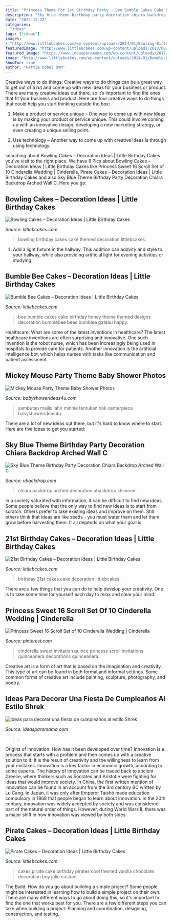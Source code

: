 ```yaml
---
title: "Princess Theme For 1st Birthday Party ~ Bee Bumble Cakes Cake Birthday Honey Theme Themed Designs Decoration Bumblebee Bees Bumblee Gateau Happy"
description: "Sky blue theme birthday party decoration chiara backdrop arched wall c"
date: "2022-12-22"
categories:
- "ideas"
tags: ["ideas"]
images:
- "http://www.littlebcakes.com/wp-content/uploads/2014/01/Bowling-Birthday-Cakes.jpg"
featuredImage: "http://www.littlebcakes.com/wp-content/uploads/2013/08/Pirate-Cake.jpg"
featured_image: "https://www.ideasparamama.com/wp-content/uploads/2017/07/tarta4.jpg"
image: "http://www.littlebcakes.com/wp-content/uploads/2014/01/Bumble-Bee-Cake.jpg"
ShowToc: true
author: "Hettie Robel DVM"
---
```



Creative ways to do things:
Creative ways to do things can be a great way to get out of a rut and come up with new ideas for your business or product. There are many creative ideas out there, so it’s important to find the ones that fit your business and product. Here are four creative ways to do things that could help you start thinking outside the box:
1. Make a product or service unique – One way to come up with new ideas is by making your product or service unique. This could involve coming up with an innovative design, developing a new marketing strategy, or even creating a unique selling point.

2. Use technology – Another way to come up with creative ideas is through using technology.

	

		
searching about Bowling Cakes – Decoration Ideas | Little Birthday Cakes you've visit to the right place. We have 8 Pics about Bowling Cakes – Decoration Ideas | Little Birthday Cakes like Princess Sweet 16 Scroll Set of 10 Cinderella Wedding | Cinderella, Pirate Cakes – Decoration Ideas | Little Birthday Cakes and also Sky Blue Theme Birthday Party Decoration Chiara Backdrop Arched Wall C. Here you go:
		
    
## Bowling Cakes – Decoration Ideas | Little Birthday Cakes

<img loading=lazy src="http://www.littlebcakes.com/wp-content/uploads/2014/01/Bowling-Birthday-Cakes.jpg" onerror="this.onerror=null;this.src='https://tse4.mm.bing.net/th?id=OIP.kiqHaxOeQgughU9ez7J8zgHaJ-&amp;pid=15.1';" alt="Bowling Cakes – Decoration Ideas | Little Birthday Cakes">

_Source: littlebcakes.com_

>bowling birthday cakes cake themed decoration littlebcakes. 

	

1. Add a light fixture in the hallway. This addition can addvity and style to your hallway, while also providing artificial light for evening activities or studying.

    
## Bumble Bee Cakes – Decoration Ideas | Little Birthday Cakes

<img loading=lazy src="http://www.littlebcakes.com/wp-content/uploads/2014/01/Bumble-Bee-Cake.jpg" onerror="this.onerror=null;this.src='https://tse3.mm.bing.net/th?id=OIP.L8XUa_I7UN4F4Lu0HB5w8gHaJ6&amp;pid=15.1';" alt="Bumble Bee Cakes – Decoration Ideas | Little Birthday Cakes">

_Source: littlebcakes.com_

>bee bumble cakes cake birthday honey theme themed designs decoration bumblebee bees bumblee gateau happy. 

	

Healthcare: What are some of the latest inventions in healthcare?
The latest healthcare inventions are often surprising and innovative. One such invention is the robot nurse, which has been increasingly being used in hospitals to provide care for patients. Another innovation is the artificial intelligence bot, which helps nurses with tasks like communication and patient assessment.

    
## Mickey Mouse Party Theme Baby Shower Photos

<img loading=lazy src="https://www.babyshowerideas4u.com/wp-content/uploads/2014/01/29.jpg" onerror="this.onerror=null;this.src='https://tse1.mm.bing.net/th?id=OIP.L4dVgALzfF9h8KL1lWsqDgHaE7&amp;pid=15.1';" alt="Mickey Mouse Party Theme Baby Shower Photos">

_Source: babyshowerideas4u.com_

>sambutan majlis lahir minnie tentukan nak centerpiece babyshowerideas4u. 

	

There are a lot of new ideas out there, but it's hard to know where to start. Here are five ideas to get you started: 

    
## Sky Blue Theme Birthday Party Decoration Chiara Backdrop Arched Wall C

<img loading=lazy src="http://cdn.shopify.com/s/files/1/2801/1836/products/SkyBluebabyshowerDecorationChiaraBackdropArchedWallCovers_1200x1200.jpg?v=1618391754" onerror="this.onerror=null;this.src='https://tse3.mm.bing.net/th?id=OIP.VWYhADIeS_2JTha3_qGQogHaHa&amp;pid=15.1';" alt="Sky Blue Theme Birthday Party Decoration Chiara Backdrop Arched Wall C">

_Source: ubackdrop.com_

>chiara backdrop arched decoration ubackdrop shimmer. 

	

In a society saturated with information, it can be difficult to find new ideas. Some people believe that the only way to find new ideas is to start from scratch. Others prefer to take existing ideas and improve on them. Still others think that ideas are like seeds - you must water them and let them grow before harvesting them. It all depends on what your goal is.

    
## 21st Birthday Cakes – Decoration Ideas | Little Birthday Cakes

<img loading=lazy src="http://www.littlebcakes.com/wp-content/uploads/2014/02/Images-of-21st-Birthday-Cakes.jpg" onerror="this.onerror=null;this.src='https://tse3.mm.bing.net/th?id=OIP.7ceUCD8BGLXEkUFyYyEfdAHaJ4&amp;pid=15.1';" alt="21st Birthday Cakes – Decoration Ideas | Little Birthday Cakes">

_Source: littlebcakes.com_

>birthday 21st cakes cake decoration littlebcakes. 

	

There are a few things that you can do to help develop your creativity. One is to take some time for yourself each day to relax and clear your mind.

    
## Princess Sweet 16 Scroll Set Of 10 Cinderella Wedding | Cinderella

<img loading=lazy src="https://i.pinimg.com/736x/8e/e4/c1/8ee4c1654a20b63c64f146b6f71a9220.jpg" onerror="this.onerror=null;this.src='https://tse3.mm.bing.net/th?id=OIP.gVOzYD1xkPI8c6A9y_rROQHaJ4&amp;pid=15.1';" alt="Princess Sweet 16 Scroll Set of 10 Cinderella Wedding | Cinderella">

_Source: pinterest.com_

>cinderella sweet invitation quince princess scroll invitations quinceanera decorations quinceañera. 

	

Creative art is a form of art that is based on the imagination and creativity. This type of art can be found in both formal and informal settings. Some common forms of creative art include painting, sculpture, photography, and poetry.

    
## Ideas Para Decorar Una Fiesta De Cumpleaños Al Estilo Shrek

<img loading=lazy src="https://www.ideasparamama.com/wp-content/uploads/2017/07/tarta4.jpg" onerror="this.onerror=null;this.src='https://tse3.mm.bing.net/th?id=OIP.lGvSkj8vfFAB6txzfUs44wAAAA&amp;pid=15.1';" alt="Ideas para decorar una fiesta de cumpleaños al estilo Shrek">

_Source: ideasparamama.com_

>. 

	

Origins of innovation: How has it been developed over time?
Innovation is a process that starts with a problem and then comes up with a creative solution to it. It is the result of creativity and the willingness to learn from your mistakes. Innovation is a key factor in economic growth, according to some experts. The history of innovation can be traced back to ancient Greece, where thinkers such as Socrates and Aristotle were fighting for ideas that would improve society. In China, the first written mention of innovation can be found in an account from the 3rd century BC written by Lu Cang. In Japan, it was only after Emperor Taishō made education compulsory in 1868 that people began to learn about innovation. In the 20th century, innovation was widely accepted by society and was considered part of the natural order of things. However, during World Wars II, there was a major shift in how innovation was viewed by both sides.

    
## Pirate Cakes – Decoration Ideas | Little Birthday Cakes

<img loading=lazy src="http://www.littlebcakes.com/wp-content/uploads/2013/08/Pirate-Cake.jpg" onerror="this.onerror=null;this.src='https://tse1.mm.bing.net/th?id=OIP.R3Y5PYGv4gTqSeNIEjy6xQHaKt&amp;pid=15.1';" alt="Pirate Cakes – Decoration Ideas | Little Birthday Cakes">

_Source: littlebcakes.com_

>cakes pirate cake birthday pirates cool themed vanilla chocolate decoration boy julie custom. 

	

The Build: How do you go about building a simple project?
Some people might be interested in learning how to build a simple project on their own. There are many different ways to go about doing this, so it's important to find the one that works best for you. There are a few different steps you can take when building a project: Planning and coordination, designing, construction, and testing.

